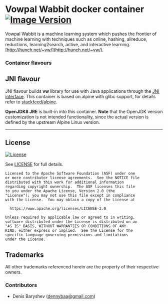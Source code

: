 # Vowpal Wabbit docker container [![Image Version](https://images.microbadger.com/badges/version/actionml/vw.svg)](https://microbadger.com/images/actionml/vw)

Vowpal Wabbit is a machine learning system which pushes the frontier of machine learning with techniques such as online, hashing, allreduce, reductions, learning2search, active, and interactive learning. [http://hunch.net/~vw/](http://hunch.net/~vw/).

### Container flavours

## JNI flavour

JNI flavour builds **vw**  library for use with Java applications through the [JNI interface](https://en.wikipedia.org/wiki/Java_Native_Interface). This container is based on alpine with glibc support, for details refer to [stackfeed/alpine](https://hub.docker.com/r/stackfeed/alpine/).

**OpenJDK8 JRE** is built-in into this container. **Note** that the OpenJDK version customization is not intended functionality, since the actual version is defined by the upstream Alpine Linux version.

---

## License 

[![License](https://img.shields.io/badge/License-Apache%202.0-blue.svg)](https://opensource.org/licenses/Apache-2.0) 

See [LICENSE](http://www.apache.org/licenses/LICENSE-2.0.txt) for full details.

    Licensed to the Apache Software Foundation (ASF) under one
    or more contributor license agreements.  See the NOTICE file
    distributed with this work for additional information
    regarding copyright ownership.  The ASF licenses this file
    to you under the Apache License, Version 2.0 (the
    "License"); you may not use this file except in compliance
    with the License.  You may obtain a copy of the License at

      https://www.apache.org/licenses/LICENSE-2.0

    Unless required by applicable law or agreed to in writing,
    software distributed under the License is distributed on an
    "AS IS" BASIS, WITHOUT WARRANTIES OR CONDITIONS OF ANY
    KIND, either express or implied.  See the License for the
    specific language governing permissions and limitations
    under the License.


## Trademarks

All other trademarks referenced herein are the property of their respective owners.


### Contributors

  * Denis Baryshev (<dennybaa@gmail.com>)
